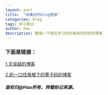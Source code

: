 ```yaml
---
layout: post
title:  "收集好的blog链接"
categories: blog
tags: 学习笔记
author: Hao
description: 整理一下我在学习的时候发现的好的博客
---
```

### 下面是链接：

[1.无良超的博客](http://wulc.me/) 

[2.奶一口住我楼下的墨子码的博客](https://evachenzehua.github.io/) 

##### 版权归@Hao所有，转载标记来源。

